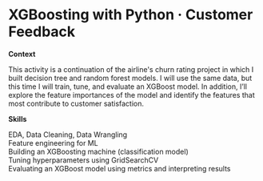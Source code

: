 # XGBoosting with Python · Customer Feedback

**Context**

This activity is a continuation of the airline's churn rating project in which I built decision tree and random forest models. I will use the same data, but this time I will train, tune, and evaluate an XGBoost model. In addition, I’ll explore the feature importances of the model and identify the features that most contribute to customer satisfaction.

**Skills**

EDA, Data Cleaning, Data Wrangling  
Feature engineering for ML  
Building an XGBoosting machine (classification model)  
Tuning hyperparameters using GridSearchCV  
Evaluating an XGBoost model using metrics and interpreting results  
